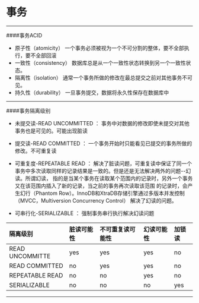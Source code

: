 # 事务
---

####事务ACID
- 原子性（atomicity）
一个事务必须被视为一个不可分割的整体，要不全部执行，要不全部回滚
- 一致性（consistency）
数据库总是从一个一致性状态转换到另一个一致性状态。
- 隔离性（isolation）
通常一个事务所做的修改在最总提交之前对其他事务不可见。
- 持久性（durability）
一旦事务提交，数据将永久性保存在数据库中

---

####事务隔离级别

- 未提交读-READ UNCOMMITTED ： 事务中对数据的修改即使未提交对其他事务也是可见的。可能出现脏读

- 提交读-READ COMMITTED ： 一个事务开始时只能看见已提交的事务所做的修改。不可重复读

- 可重复度-REPEATABLE READ ： 解决了脏读问题，可重复读中保证了同一个事务中多次读取同样的记录结果是一致的。但是还是无法解决两外的问题--幻读。所谓幻读， 指的是当某个事务在读取某个范围内的记录时，另外一个事务又在该范围内插入了新的记录，当之前的事务再次读取该范围 的记录时，会产生幻行（Phantom Row）。InnoDB和XtraDB存储引擎通过多版本并发控制（MVCC，Multiversion Concurrency Control） 解决了幻读的问题。

- 可串行化-SERIALIZABLE ： 强制事务串行执行解决幻读问题

| 隔离级别 | 脏读可能性 | 不可重复读可能性 | 幻读可能性 | 加锁读 |
| :-- | :-- | :-- | :-- | :-- |
|READ UNCOMMITTE|yes|yes|yes|no|
|READ COMMITTED|no|yes|yes|no|
|REPEATABLE READ|no|no|yes|no|
| SERIALIZABLE |no|no|no|yes|

---